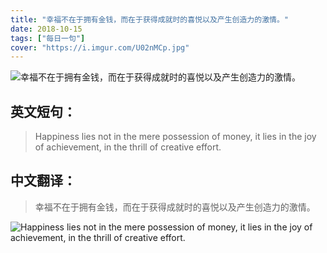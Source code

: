 ```yaml
---
title: "幸福不在于拥有金钱，而在于获得成就时的喜悦以及产生创造力的激情。"
date: 2018-10-15
tags: ["每日一句"]
cover: "https://i.imgur.com/U02nMCp.jpg"
---
```


![幸福不在于拥有金钱，而在于获得成就时的喜悦以及产生创造力的激情。](https://i.imgur.com/zvrALKc.jpg)

## 英文短句：
> Happiness lies not in the mere possession of money, it lies in the joy of achievement, in the thrill of creative effort.

<!--more-->

## 中文翻译：
> 幸福不在于拥有金钱，而在于获得成就时的喜悦以及产生创造力的激情。

![Happiness lies not in the mere possession of money, it lies in the joy of achievement, in the thrill of creative effort.](https://i.imgur.com/Yx3IXJc.jpg)

